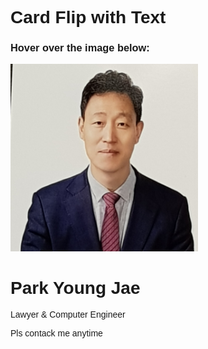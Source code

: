 <!DOCTYPE html>
<html>
<head>
<meta name="viewport" content="width=device-width, initial-scale=1">
<style>
body {
  font-family: Arial, Helvetica, sans-serif;
}

.flip-card {
  background-color: transparent;
  width: 300px;
  height: 300px;
  perspective: 1000px;
}

.flip-card-inner {
  position: relative;
  width: 100%;
  height: 100%;
  text-align: center;
  transition: transform 0.6s;
  transform-style: preserve-3d;
  box-shadow: 0 4px 8px 0 rgba(0,0,0,0.2);
}

.flip-card:hover .flip-card-inner {
  transform: rotateY(180deg);
}

.flip-card-front, .flip-card-back {
  position: absolute;
  width: 100%;
  height: 100%;
  -webkit-backface-visibility: hidden;
  backface-visibility: hidden;
}

.flip-card-front {
  background-color: #bbb;
  color: black;
}

.flip-card-back {
  background-color: #2980b9;
  color: white;
  transform: rotateY(180deg);
}
</style>
</head>
<body>

<h1>Card Flip with Text</h1>
<h3>Hover over the image below:</h3>

<div class="flip-card">
  <div class="flip-card-inner">
    <div class="flip-card-front">
      <img src="images/pyj.png" alt="Avatar" style="width:300px;height:300px;">
    </div>
    <div class="flip-card-back">
      <h1>Park Young Jae</h1> 
      <p>Lawyer & Computer Engineer</p> 
      <p>Pls contack me anytime</p>
    </div>
  </div>
</div>

</body>
</html>
